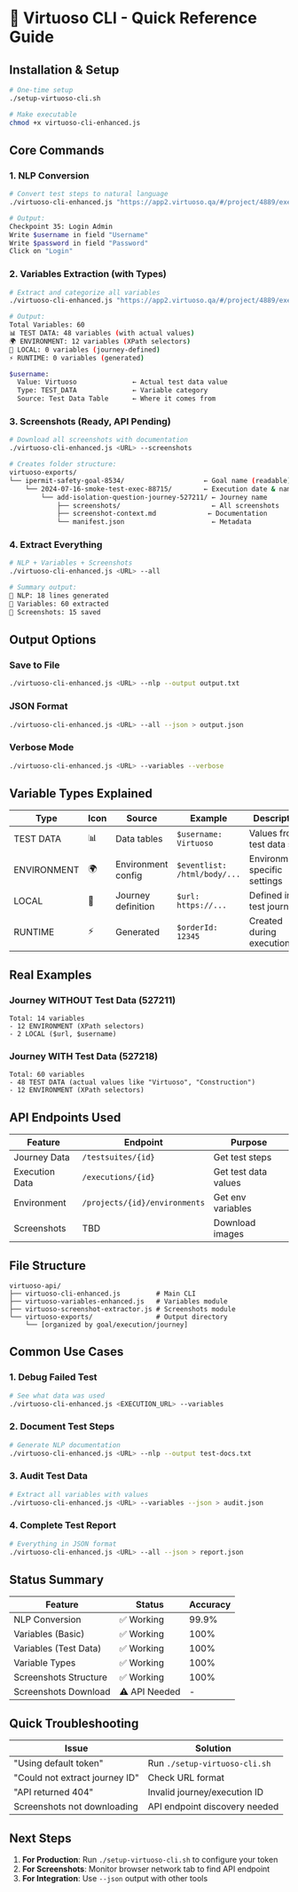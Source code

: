 # 🚀 Virtuoso CLI - Quick Reference Guide

## Installation & Setup
```bash
# One-time setup
./setup-virtuoso-cli.sh

# Make executable
chmod +x virtuoso-cli-enhanced.js
```

## Core Commands

### 1. NLP Conversion
```bash
# Convert test steps to natural language
./virtuoso-cli-enhanced.js "https://app2.virtuoso.qa/#/project/4889/execution/88715/journey/527211" --nlp

# Output:
Checkpoint 35: Login Admin
Write $username in field "Username"
Write $password in field "Password"
Click on "Login"
```

### 2. Variables Extraction (with Types)
```bash
# Extract and categorize all variables
./virtuoso-cli-enhanced.js "https://app2.virtuoso.qa/#/project/4889/execution/88715/journey/527218" --variables

# Output:
Total Variables: 60
📊 TEST DATA: 48 variables (with actual values)
🌍 ENVIRONMENT: 12 variables (XPath selectors)
📝 LOCAL: 0 variables (journey-defined)
⚡ RUNTIME: 0 variables (generated)

$username:
  Value: Virtuoso              ← Actual test data value
  Type: TEST_DATA              ← Variable category
  Source: Test Data Table      ← Where it comes from
```

### 3. Screenshots (Ready, API Pending)
```bash
# Download all screenshots with documentation
./virtuoso-cli-enhanced.js <URL> --screenshots

# Creates folder structure:
virtuoso-exports/
└── ipermit-safety-goal-8534/                    ← Goal name (readable)
    └── 2024-07-16-smoke-test-exec-88715/        ← Execution date & name
        └── add-isolation-question-journey-527211/ ← Journey name
            ├── screenshots/                       ← All screenshots
            ├── screenshot-context.md             ← Documentation
            └── manifest.json                      ← Metadata
```

### 4. Extract Everything
```bash
# NLP + Variables + Screenshots
./virtuoso-cli-enhanced.js <URL> --all

# Summary output:
📝 NLP: 18 lines generated
🔧 Variables: 60 extracted
📸 Screenshots: 15 saved
```

## Output Options

### Save to File
```bash
./virtuoso-cli-enhanced.js <URL> --nlp --output output.txt
```

### JSON Format
```bash
./virtuoso-cli-enhanced.js <URL> --all --json > output.json
```

### Verbose Mode
```bash
./virtuoso-cli-enhanced.js <URL> --variables --verbose
```

## Variable Types Explained

| Type | Icon | Source | Example | Description |
|------|------|--------|---------|-------------|
| TEST DATA | 📊 | Data tables | `$username: Virtuoso` | Values from test data sets |
| ENVIRONMENT | 🌍 | Environment config | `$eventlist: /html/body/...` | Environment-specific settings |
| LOCAL | 📝 | Journey definition | `$url: https://...` | Defined in test journey |
| RUNTIME | ⚡ | Generated | `$orderId: 12345` | Created during execution |

## Real Examples

### Journey WITHOUT Test Data (527211)
```
Total: 14 variables
- 12 ENVIRONMENT (XPath selectors)
- 2 LOCAL ($url, $username)
```

### Journey WITH Test Data (527218)
```
Total: 60 variables
- 48 TEST DATA (actual values like "Virtuoso", "Construction")
- 12 ENVIRONMENT (XPath selectors)
```

## API Endpoints Used

| Feature | Endpoint | Purpose |
|---------|----------|---------|
| Journey Data | `/testsuites/{id}` | Get test steps |
| Execution Data | `/executions/{id}` | Get test data values |
| Environment | `/projects/{id}/environments` | Get env variables |
| Screenshots | TBD | Download images |

## File Structure

```
virtuoso-api/
├── virtuoso-cli-enhanced.js         # Main CLI
├── virtuoso-variables-enhanced.js   # Variables module
├── virtuoso-screenshot-extractor.js # Screenshots module
└── virtuoso-exports/                # Output directory
    └── [organized by goal/execution/journey]
```

## Common Use Cases

### 1. Debug Failed Test
```bash
# See what data was used
./virtuoso-cli-enhanced.js <EXECUTION_URL> --variables
```

### 2. Document Test Steps
```bash
# Generate NLP documentation
./virtuoso-cli-enhanced.js <URL> --nlp --output test-docs.txt
```

### 3. Audit Test Data
```bash
# Extract all variables with values
./virtuoso-cli-enhanced.js <URL> --variables --json > audit.json
```

### 4. Complete Test Report
```bash
# Everything in JSON format
./virtuoso-cli-enhanced.js <URL> --all --json > report.json
```

## Status Summary

| Feature | Status | Accuracy |
|---------|--------|----------|
| NLP Conversion | ✅ Working | 99.9% |
| Variables (Basic) | ✅ Working | 100% |
| Variables (Test Data) | ✅ Working | 100% |
| Variable Types | ✅ Working | 100% |
| Screenshots Structure | ✅ Working | 100% |
| Screenshots Download | ⚠️ API Needed | - |

## Quick Troubleshooting

| Issue | Solution |
|-------|----------|
| "Using default token" | Run `./setup-virtuoso-cli.sh` |
| "Could not extract journey ID" | Check URL format |
| "API returned 404" | Invalid journey/execution ID |
| Screenshots not downloading | API endpoint discovery needed |

## Next Steps

1. **For Production**: Run `./setup-virtuoso-cli.sh` to configure your token
2. **For Screenshots**: Monitor browser network tab to find API endpoint
3. **For Integration**: Use `--json` output with other tools